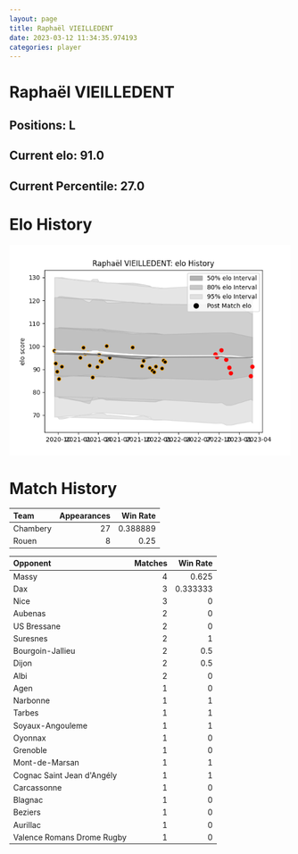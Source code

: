 ```yaml
---  
layout: page  
title: Raphaël VIEILLEDENT  
date: 2023-03-12 11:34:35.974193  
categories: player  
---
```

# Raphaël VIEILLEDENT

## Positions: L

## Current elo: 91.0

## Current Percentile: 27.0

# Elo History


![elo history](history_RaphaëlVIEILLEDENT.png)
# Match History


| Team     |   Appearances |   Win Rate |
|:---------|--------------:|-----------:|
| Chambery |            27 |   0.388889 |
| Rouen    |             8 |   0.25     |

| Opponent                   |   Matches |   Win Rate |
|:---------------------------|----------:|-----------:|
| Massy                      |         4 |   0.625    |
| Dax                        |         3 |   0.333333 |
| Nice                       |         3 |   0        |
| Aubenas                    |         2 |   0        |
| US Bressane                |         2 |   0        |
| Suresnes                   |         2 |   1        |
| Bourgoin-Jallieu           |         2 |   0.5      |
| Dijon                      |         2 |   0.5      |
| Albi                       |         2 |   0        |
| Agen                       |         1 |   0        |
| Narbonne                   |         1 |   1        |
| Tarbes                     |         1 |   1        |
| Soyaux-Angouleme           |         1 |   1        |
| Oyonnax                    |         1 |   0        |
| Grenoble                   |         1 |   0        |
| Mont-de-Marsan             |         1 |   1        |
| Cognac Saint Jean d'Angély |         1 |   1        |
| Carcassonne                |         1 |   0        |
| Blagnac                    |         1 |   0        |
| Beziers                    |         1 |   0        |
| Aurillac                   |         1 |   0        |
| Valence Romans Drome Rugby |         1 |   0        |